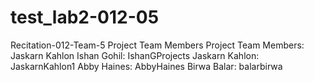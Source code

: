 # test_lab2-012-05
Recitation-012-Team-5
Project Team Members
Project Team Members: Jaskarn Kahlon
Ishan Gohil: IshanGProjects
Jaskarn Kahlon: JaskarnKahlon1
Abby Haines: AbbyHaines
Birwa Balar: balarbirwa


